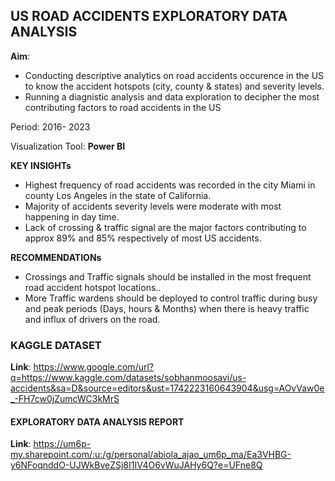 
## US ROAD ACCIDENTS EXPLORATORY DATA ANALYSIS

**Aim**:
- Conducting descriptive analytics on road accidents occurence in the US to know the accident hotspots (city, county & states)  and severity levels.
- Running a diagnistic analysis and data exploration to decipher the most contributing factors to road accidents in the US
  
Period: 2016- 2023

Visualization Tool: **Power BI**

**KEY INSIGHTs**
- Highest frequency of road accidents was recorded in the city Miami in county Los Angeles in the state of California.
- Majority of accidents severity levels were moderate with most happening in day time.
- Lack of crossing & traffic signal are the major factors contributing to approx 89% and 85% respectively of most US accidents.

**RECOMMENDATIONs**
- Crossings and Traffic signals should be installed in the most frequent road accident hotspot locations..
- More Traffic wardens should be deployed to control traffic during busy and peak periods (Days, hours & Months) when there is heavy traffic and influx of drivers on the road. 

### KAGGLE DATASET 
**Link**: https://www.google.com/url?q=https://www.kaggle.com/datasets/sobhanmoosavi/us-accidents&sa=D&source=editors&ust=1742223160643904&usg=AOvVaw0e_-FH7cw0jZumcWC3kMrS


#### EXPLORATORY DATA ANALYSIS REPORT
**Link**: https://um6p-my.sharepoint.com/:u:/g/personal/abiola_ajao_um6p_ma/Ea3VHBG-y6NFoqnddO-UJWkBveZSj8I1IV4O6vWuJAHy6Q?e=UFne8Q




